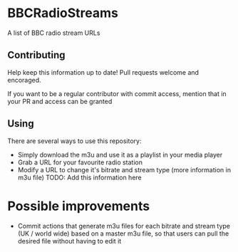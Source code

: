# BBCRadioStreams

A list of BBC radio stream URLs

## Contributing

Help keep this information up to date! Pull requests welcome and encoraged.

If you want to be a regular contributor with commit access, mention that in your PR and access can be granted

## Using

There are several ways to use this repository:

* Simply download the m3u and use it as a playlist in your media player
* Grab a URL for your favourite radio station
* Modify a URL to change it's bitrate and stream type (more information in m3u file) TODO: Add this information here

# Possible improvements

* Commit actions that generate m3u files for each bitrate and stream type (UK / world wide) based on a master m3u file, so that users can pull the desired file without having to edit it

